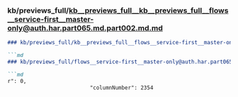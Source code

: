### kb/previews_full/kb__previews_full__kb__previews_full__flows__service-first__master-only@auth.har.part065.md.part002.md.md

```md
### kb/previews_full/kb__previews_full__flows__service-first__master-only@auth.har.part065.md.part002.md

```md
### kb/previews_full/flows__service-first__master-only@auth.har.part065.md (part 002)

```md
r": 0,
                          "columnNumber": 2354
           
```

```

```

```
